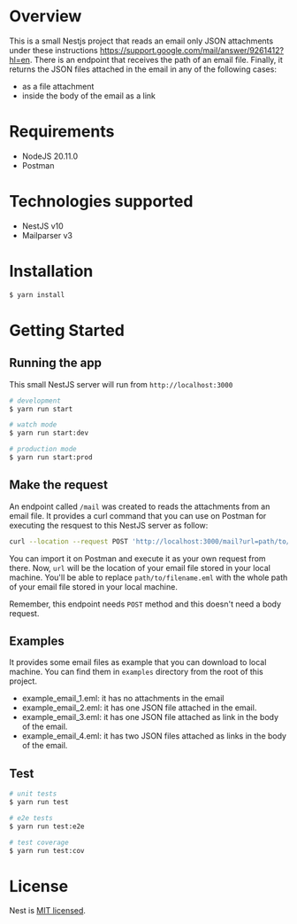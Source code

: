 # Overview
This is a small Nestjs project that reads an email only JSON attachments under these instructions https://support.google.com/mail/answer/9261412?hl=en. There is an endpoint that receives the path of an email file. Finally, it returns the JSON files attached in the email in any of the following cases:
- as a file attachment
- inside the body of the email as a link

# Requirements
- NodeJS 20.11.0
- Postman

# Technologies supported
- NestJS v10
- Mailparser v3

# Installation

```bash
$ yarn install
```

# Getting Started

## Running the app

This small NestJS server will run from `http://localhost:3000`

```bash
# development
$ yarn run start

# watch mode
$ yarn run start:dev

# production mode
$ yarn run start:prod
```

## Make the request

An endpoint called `/mail` was created to reads the attachments from an email file. It provides a curl command that you can use on Postman for executing the resquest to this NestJS server as follow:

```bash
curl --location --request POST 'http://localhost:3000/mail?url=path/to/filename.eml'
```

You can import it on Postman and execute it as your own request from there. Now, `url` will be the location of your email file stored in your local machine. You'll be able to replace `path/to/filename.eml` with the whole path of your email file stored in your local machine.

Remember, this endpoint needs `POST` method and this doesn't need a body request.

## Examples

It provides some email files as example that you can download to local machine. You can find them in `examples` directory from the root of this project.

- example_email_1.eml: it has no attachments in the email
- example_email_2.eml: it has one JSON file attached in the email.
- example_email_3.eml: it has one JSON file attached as link in the body of the email.
- example_email_4.eml: it has two JSON files attached as links in the body of the email.

## Test

```bash
# unit tests
$ yarn run test

# e2e tests
$ yarn run test:e2e

# test coverage
$ yarn run test:cov
```

# License

Nest is [MIT licensed](LICENSE).
